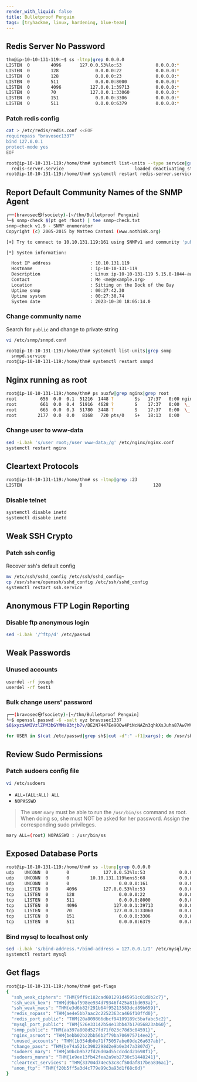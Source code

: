 ```yaml
---
render_with_liquid: false
title: Bulletproof Penguin
tags: [tryhackme, linux, hardening, blue-team]
---
```





## Redis Server No Password

```bash
thm@ip-10-10-131-119:~$ ss -ltnp|grep 0.0.0.0
LISTEN  0        4096       127.0.0.53%lo:53             0.0.0.0:*
LISTEN  0        128              0.0.0.0:22             0.0.0.0:*
LISTEN  0        128              0.0.0.0:23             0.0.0.0:*
LISTEN  0        511              0.0.0.0:8000           0.0.0.0:*
LISTEN  0        4096           127.0.0.1:39713          0.0.0.0:*
LISTEN  0        70             127.0.0.1:33060          0.0.0.0:*
LISTEN  0        151              0.0.0.0:3306           0.0.0.0:*
LISTEN  0        511              0.0.0.0:6379           0.0.0.0:*
```

### Patch redis config

```bash
cat > /etc/redis/redis.conf <<EOF
requirepass "bravosec1337"
bind 127.0.0.1
protect-mode yes
EOF
```

```bash
root@ip-10-10-131-119:/home/thm# systemctl list-units --type service|grep redis
  redis-server.service                           loaded deactivating stop-sigterm restart Advanced key-value store
root@ip-10-10-131-119:/home/thm# systemctl restart redis-server.service
```

## Report Default Community Names of the SNMP Agent

```bash
┌──(bravosec㉿fsociety)-[~/thm/Bulletproof Penguin]
└─$ snmp-check $(pt get rhost) | tee snmp-check.txt
snmp-check v1.9 - SNMP enumerator
Copyright (c) 2005-2015 by Matteo Cantoni (www.nothink.org)

[+] Try to connect to 10.10.131.119:161 using SNMPv1 and community 'public'

[*] System information:

  Host IP address               : 10.10.131.119
  Hostname                      : ip-10-10-131-119
  Description                   : Linux ip-10-10-131-119 5.15.0-1044-aws #49~20.04.1-Ubuntu SMP Mon Aug 21 17:09:32 UTC 2023 x86_64
  Contact                       : Me <me@example.org>
  Location                      : Sitting on the Dock of the Bay
  Uptime snmp                   : 00:27:42.30
  Uptime system                 : 00:27:30.74
  System date                   : 2023-10-30 18:05:14.0
```

### Change community name

Search for `public` and change to private string

```bash
vi /etc/snmp/snmpd.conf
```

```bash
root@ip-10-10-131-119:/home/thm# systemctl list-units|grep snmp
  snmpd.service                                                           loaded active       running              Simple Network Management Protocol (SNMP) Daemon.
root@ip-10-10-131-119:/home/thm# systemctl restart snmpd
```

## Nginx running as root

```bash
root@ip-10-10-131-119:/home/thm# ps auxfw|grep nginx|grep root
root         656  0.0  0.1  51216  1448 ?        Ss   17:37   0:00 nginx: master process /usr/sbin/nginx -g daemon on; master_process on;
root         661  0.0  0.4  51916  4628 ?        S    17:37   0:00  \_ nginx: worker process
root         665  0.0  0.3  51780  3448 ?        S    17:37   0:00  \_ nginx: worker process
root        2177  0.0  0.0   8168   720 pts/0    S+   18:13   0:00                          \_ grep --color=auto nginx
```

### Change user to www-data

```bash
sed -i.bak 's/user root;/user www-data;/g' /etc/nginx/nginx.conf
systemctl restart nginx
```

## Cleartext Protocols

```bash
root@ip-10-10-131-119:/home/thm# ss -ltnp|grep :23
LISTEN                      0                           128                                                     0.0.0.0:23                                                     0.0.0.0:*                          users:(("inetd",pid=487,fd=7))
```

### Disable telnet

```bash
systemctl disable inetd
systemctl disable inetd
```

## Weak SSH Crypto

### Patch ssh config

Recover ssh's default config

```bash
mv /etc/ssh/sshd_config /etc/ssh/sshd_config~
cp /usr/share/openssh/sshd_config /etc/ssh/sshd_config
systemctl restart ssh.service
```

## Anonymous FTP Login Reporting

### Disable ftp anonymous login

```bash
sed -i.bak '/^ftp/d' /etc/passwd
```

## Weak Passwords


### Unused accounts

```bash
userdel -rf joseph
userdel -rf test1
```

### Bulk change users' password

```bash
┌──(bravosec㉿fsociety)-[~/thm/Bulletproof Penguin]
└─$ openssl passwd -6 -salt xyz bravosec1337
$6$xyz$AWIVzlZPM3bGYMMs83tjb7v/DE2N7447Ee9OQw4PiNcNAZn3qhkXsJuha87Aw7WVGq3hvBfvZ913wbWP2s1Sy0
```

```bash
for USER in $(cat /etc/passwd|grep sh$|cut -d":" -f1|xargs); do /usr/sbin/usermod -p '$6$xyz$AWIVzlZPM3bGYMMs83tjb7v/DE2N7447Ee9OQw4PiNcNAZn3qhkXsJuha87Aw7WVGq3hvBfvZ913wbWP2s1Sy0' $USER; done
```


## Review Sudo Permissions


### Patch sudoers config file

```bash
vi /etc/sudoers
```

- `ALL=(ALL:ALL) ALL`
- `NOPASSWD`

> The user `mary` must be able to run the `/usr/bin/ss` command as root. When doing so, she must NOT be asked for her password. Assign the corresponding sudo privileges.

```bash
mary ALL=(root) NOPASSWD : /usr/bin/ss
```


## Exposed Database Ports

```bash
root@ip-10-10-131-119:/home/thm# ss -ltunp|grep 0.0.0.0
udp    UNCONN  0       0             127.0.0.53%lo:53             0.0.0.0:*      users:(("systemd-resolve",pid=412,fd=12))
udp    UNCONN  0       0        10.10.131.119%ens5:68             0.0.0.0:*      users:(("systemd-network",pid=409,fd=15))
udp    UNCONN  0       0                   0.0.0.0:161            0.0.0.0:*      users:(("snmpd",pid=2190,fd=6))
tcp    LISTEN  0       4096          127.0.0.53%lo:53             0.0.0.0:*      users:(("systemd-resolve",pid=412,fd=13))
tcp    LISTEN  0       128                 0.0.0.0:22             0.0.0.0:*      users:(("sshd",pid=3769,fd=3))
tcp    LISTEN  0       511                 0.0.0.0:8000           0.0.0.0:*      users:(("nginx",pid=2234,fd=6),("nginx",pid=2233,fd=6),("nginx",pid=2232,fd=6))
tcp    LISTEN  0       4096              127.0.0.1:39713          0.0.0.0:*      users:(("containerd",pid=522,fd=14))
tcp    LISTEN  0       70                127.0.0.1:33060          0.0.0.0:*      users:(("mysqld",pid=892,fd=21))
tcp    LISTEN  0       151                 0.0.0.0:3306           0.0.0.0:*      users:(("mysqld",pid=892,fd=23))
tcp    LISTEN  0       511                 0.0.0.0:6379           0.0.0.0:*      users:(("redis-server",pid=770,fd=6))
```

### Bind mysql to localhost only

```bash
sed -i.bak 's/bind-address.*/bind-address = 127.0.0.1/I' /etc/mysql/mysql.conf.d/mysqld.cnf
systemctl restart mysql
```


## Get flags

```bash
root@ip-10-10-131-119:/home/thm# get-flags
{
  "ssh_weak_ciphers": "THM{9ff9c182cad601291d45951c01d0b2c7}",
  "ssh_weak_kex": "THM{d9baf598ee934d79346f425a81bd693a}",
  "ssh_weak_macs": "THM{e3d6b82f291b64f95213583dcd89b659}",
  "redis_nopass": "THM{ae4e5bb7aac2c2252363ca466f10ffd0}",
  "redis_port_public": "THM{20a809866dbcf94109189c5bafabc5c2}",
  "mysql_port_public": "THM{526e33142b54e13bb47b17056823ab60}",
  "snmp_public": "THM{aa397a808d527fd71f023c78d3c04591}",
  "nginx_asroot": "THM{bebb02b22bb56b2f79ba706975714ee2}",
  "unused_accounts": "THM{1b354db0e71f75057abe69de26a637ab}",
  "change_pass": "THM{be74a521c3982298d2e9b0e347a3807d}",
  "sudoers_mary": "THM{a0bcb9b72fd26d0ad55cdcdcd21698f1}",
  "sudoers_munra": "THM{1e9ee13fb42fea2a9eb2730c51448241}",
  "cleartext_services": "THM{33704d74ec53c8cf50daf817bea836a1}",
  "anon_ftp": "THM{f20b5ff5a3d4c779e99c3a93d1f68c6d}"
}
```
